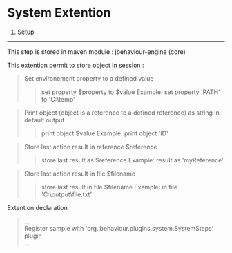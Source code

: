 System Extention
================

1. Setup
--------

This step is stored in maven module : jbehaviour-engine (core)

This extention permit to store object in session :

> Set environement property to a defined value<br />
>> set property $property to $value
>> Example: set property 'PATH' to 'C:\\temp'

> Print object (object is a reference to a defined reference) as string in default output<br />
>> print object $value
>> Example: print object 'ID'

> Store last action result in reference $reference<br />
>> store last result as $reference
>> Example: result as 'myReference'

> Store last action result in file $filename<br />
>> store last result in file $filename
>> Example: in file 'C:\\output\\file.txt'

Extention declaration :
>   ...<br />
> Register sample with 'org.jbehaviour.plugins.system.SystemSteps' plugin<br />
>   ...<br />




